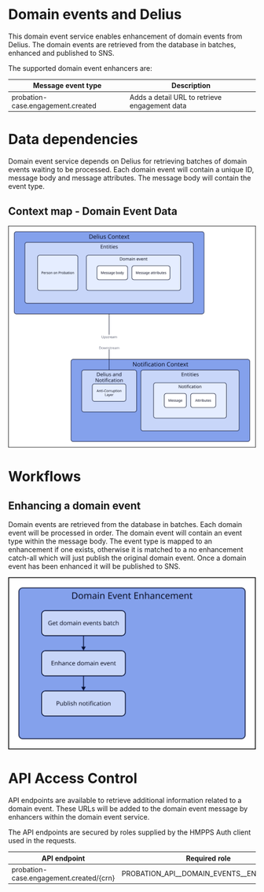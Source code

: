 # Domain events and Delius

This domain event service enables enhancement of domain events from Delius. The domain events are retrieved from the database in batches, enhanced and published to SNS.

The supported domain event enhancers are:

| Message event type                | Description                                   |
| --------------------------------- | --------------------------------------------- |
| probation-case.engagement.created | Adds a detail URL to retrieve engagement data |

# Data dependencies
Domain event service depends on Delius for retrieving batches of domain events waiting to be processed. Each domain event will contain a unique ID, message body and message attributes. The message body will contain the event type.

## Context map - Domain Event Data

![](./tech-docs/source/img/domain-events-context-map.svg)

# Workflows
## Enhancing a domain event
Domain events are retrieved from the database in batches. Each domain event will be processed in order. The domain event will contain an event type within the message body. The event type is mapped to an enhancement if one exists, otherwise it is matched to a no enhancement catch-all which will just publish the original domain event. Once a domain event has been enhanced it will be published to SNS.

![](./tech-docs/source/img/domain-events-enhancement-workflow.svg)

# API Access Control
API endpoints are available to retrieve additional information related to a domain event. These URLs will be added to the domain event message by enhancers within the domain event service.

The API endpoints are secured by roles supplied by the HMPPS Auth client used in the requests.

| API endpoint                            | Required role                              |
| --------------------------------------- | ------------------------------------------ |
| probation-case.engagement.created/{crn} | PROBATION_API_\_DOMAIN_EVENTS_\_ENGAGEMENT |